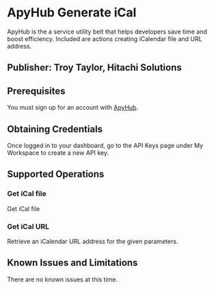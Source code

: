 # ApyHub Generate iCal
ApyHub is the a service utility belt that helps developers save time and boost efficiency. Included are actions creating iCalendar file and URL address.

## Publisher: Troy Taylor, Hitachi Solutions

## Prerequisites
You must sign up for an account with [ApyHub](https://apyhub.com/auth/signup).

## Obtaining Credentials
Once logged in to your dashboard, go to the API Keys page under My Workspace to create a new API key.

## Supported Operations
### Get iCal file
Get iCal file
### Get iCal URL
Retrieve an iCalendar URL address for the given parameters.

## Known Issues and Limitations
There are no known issues at this time.
